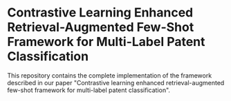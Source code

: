 # Contrastive Learning Enhanced Retrieval-Augmented Few-Shot Framework for Multi-Label Patent Classification

This repository contains the complete implementation of the framework described in our paper "Contrastive learning enhanced retrieval-augmented few-shot framework for multi-label patent classification".

